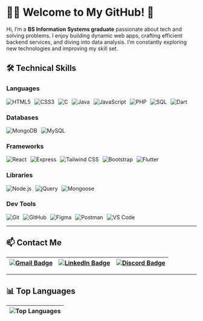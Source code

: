 # 👨‍💻 Welcome to My GitHub! 🚀

Hi, I’m a **BS Information Systems graduate** passionate about tech and solving problems. I enjoy building dynamic web apps, crafting efficient backend services, and diving into data analysis. I’m constantly exploring new technologies and improving my skill set.

## 🛠 Technical Skills

### Languages
<div style="display: flex; flex-wrap: wrap; gap: 10px;">
  <img src="https://img.shields.io/badge/-HTML5-E34F26?style=for-the-badge&logo=HTML5&logoColor=white" alt="HTML5">
  <img src="https://img.shields.io/badge/-CSS3-1572B6?style=for-the-badge&logo=CSS3&logoColor=white" alt="CSS3">
  <img src="https://img.shields.io/badge/-C-A8B9CC?style=for-the-badge&logo=C&logoColor=white" alt="C">
  <img src="https://img.shields.io/badge/-Java-007396?style=for-the-badge&logo=Java&logoColor=white" alt="Java">
  <img src="https://img.shields.io/badge/-JavaScript-F7DF1E?style=for-the-badge&logo=JavaScript&logoColor=black" alt="JavaScript">
  <img src="https://img.shields.io/badge/-PHP-777BB4?style=for-the-badge&logo=PHP&logoColor=white" alt="PHP">
  <img src="https://img.shields.io/badge/-SQL-4479A1?style=for-the-badge&logo=MySQL&logoColor=white" alt="SQL">
  <img src="https://img.shields.io/badge/-Dart-0175C2?style=for-the-badge&logo=Dart&logoColor=white" alt="Dart">
</div>

### Databases
<div style="display: flex; flex-wrap: wrap; gap: 10px;">
  <img src="https://img.shields.io/badge/-MongoDB-47A248?style=for-the-badge&logo=MongoDB&logoColor=white" alt="MongoDB">
  <img src="https://img.shields.io/badge/-MySQL-4479A1?style=for-the-badge&logo=MySQL&logoColor=white" alt="MySQL">
</div>

### Frameworks
<div style="display: flex; flex-wrap: wrap; gap: 10px;">
  <img src="https://img.shields.io/badge/-React-61DAFB?style=for-the-badge&logo=React&logoColor=black" alt="React">
  <img src="https://img.shields.io/badge/-Express-000000?style=for-the-badge&logo=Express&logoColor=white" alt="Express">
  <img src="https://img.shields.io/badge/-Tailwind%20CSS-38B2AC?style=for-the-badge&logo=Tailwind%20CSS&logoColor=white" alt="Tailwind CSS">
  <img src="https://img.shields.io/badge/-Bootstrap-563D7C?style=for-the-badge&logo=Bootstrap&logoColor=white" alt="Bootstrap">
  <img src="https://img.shields.io/badge/-Flutter-02569B?style=for-the-badge&logo=Flutter&logoColor=white" alt="Flutter">
</div>

### Libraries
<div style="display: flex; flex-wrap: wrap; gap: 10px;">
  <img src="https://img.shields.io/badge/-Node.js-339933?style=for-the-badge&logo=Node.js&logoColor=white" alt="Node.js">
  <img src="https://img.shields.io/badge/-jQuery-0769AD?style=for-the-badge&logo=jQuery&logoColor=white" alt="jQuery">
  <img src="https://img.shields.io/badge/-Mongoose-880000?style=for-the-badge&logo=Mongoose&logoColor=white" alt="Mongoose">
</div>

### Dev Tools
<div style="display: flex; flex-wrap: wrap; gap: 10px;">
  <img src="https://img.shields.io/badge/-Git-F05032?style=for-the-badge&logo=Git&logoColor=white" alt="Git">
  <img src="https://img.shields.io/badge/-GitHub-181717?style=for-the-badge&logo=GitHub&logoColor=white" alt="GitHub">
  <img src="https://img.shields.io/badge/-Figma-F24E1E?style=for-the-badge&logo=Figma&logoColor=white" alt="Figma">
  <img src="https://img.shields.io/badge/-Postman-FF6C37?style=for-the-badge&logo=Postman&logoColor=white" alt="Postman">
  <img src="https://img.shields.io/badge/-VS%20Code-007ACC?style=for-the-badge&logo=Visual%20Studio%20Code&logoColor=white" alt="VS Code">
</div>

---

## 📫 Contact Me

| [![Gmail Badge](https://img.shields.io/badge/-jamesdesena27@gmail.com-red?style=for-the-badge&logo=Gmail&logoColor=white)](https://mail.google.com/mail/?view=cm&fs=1&to=jamesdesena27@gmail.com) | [![LinkedIn Badge](https://img.shields.io/badge/-James%20De%20Sena-blue?style=for-the-badge&logo=Linkedin&logoColor=white)](https://www.linkedin.com/in/james-desena) | [![Discord Badge](https://img.shields.io/badge/-kaaoruu%237542-5865F2?style=for-the-badge&logo=Discord&logoColor=white)](https://discordapp.com/users/kaaoruu) |
| --- | --- | --- |

---

## 📊 Top Languages

| ![Top Languages](https://github-readme-stats.vercel.app/api/top-langs/?username=JamesDeSena&layout=compact&theme=radical&hide_title=true&height=150) |
| --- |
